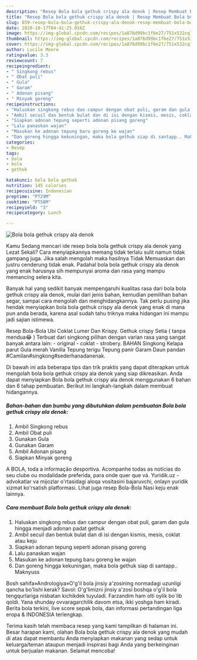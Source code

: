 ```yaml
---
description: "Resep Bola bola gethuk crispy ala denok | Resep Membuat Bola bola gethuk crispy ala denok Yang Sempurna"
title: "Resep Bola bola gethuk crispy ala denok | Resep Membuat Bola bola gethuk crispy ala denok Yang Sempurna"
slug: 659-resep-bola-bola-gethuk-crispy-ala-denok-resep-membuat-bola-bola-gethuk-crispy-ala-denok-yang-sempurna
date: 2020-10-17T04:41:25.016Z
image: https://img-global.cpcdn.com/recipes/1a876d99bc1f6e27/751x532cq70/bola-bola-gethuk-crispy-ala-denok-foto-resep-utama.jpg
thumbnail: https://img-global.cpcdn.com/recipes/1a876d99bc1f6e27/751x532cq70/bola-bola-gethuk-crispy-ala-denok-foto-resep-utama.jpg
cover: https://img-global.cpcdn.com/recipes/1a876d99bc1f6e27/751x532cq70/bola-bola-gethuk-crispy-ala-denok-foto-resep-utama.jpg
author: Lucile Moore
ratingvalue: 3.3
reviewcount: 7
recipeingredient:
- " Singkong rebus"
- " Obat puli"
- " Gula"
- " Garam"
- " Adonan pisang"
- " Minyak goreng"
recipeinstructions:
- "Haluskan singkong rebus dan campur dengan obat puli, garam dan gula hingga menjadi adonan padat gethuk"
- "Ambil secuil dan bentuk bulat dan di isi dengan kismis, mesis, coklat atau keju"
- "Siapkan adonan tepung seperti adonan pisang goreng"
- "Lalu panaskan wajan"
- "Masukan ke adonan tepung baru goreng ke wajan"
- "Dan goreng hingga kekuningan, maka bola gethuk siap di santapp.. Maknyuss"
categories:
- Resep
tags:
- bola
- bola
- gethuk

katakunci: bola bola gethuk 
nutrition: 145 calories
recipecuisine: Indonesian
preptime: "PT29M"
cooktime: "PT58M"
recipeyield: "3"
recipecategory: Lunch

---
```



![Bola bola gethuk crispy ala denok](https://img-global.cpcdn.com/recipes/1a876d99bc1f6e27/751x532cq70/bola-bola-gethuk-crispy-ala-denok-foto-resep-utama.jpg)

Kamu Sedang mencari ide resep bola bola gethuk crispy ala denok yang Lezat Sekali? Cara menyiapkannya memang tidak terlalu sulit namun tidak gampang juga. Jika salah mengolah maka hasilnya Tidak Memuaskan dan justru cenderung tidak enak. Padahal bola bola gethuk crispy ala denok yang enak harusnya sih mempunyai aroma dan rasa yang mampu memancing selera kita.

Banyak hal yang sedikit banyak mempengaruhi kualitas rasa dari bola bola gethuk crispy ala denok, mulai dari jenis bahan, kemudian pemilihan bahan segar, sampai cara mengolah dan menghidangkannya. Tak perlu pusing jika hendak menyiapkan bola bola gethuk crispy ala denok yang enak di mana pun anda berada, karena asal sudah tahu triknya maka hidangan ini mampu jadi sajian istimewa.

Resep Bola-Bola Ubi Coklat Lumer Dan Krispy. Gethuk crispy Setia ( tanpa mendua😂 ) Terbuat dari singkong pilihan dengan varian rasa yang sangat banyak antara lain: - original - coklat - strobery. BAHAN Singkong Kelapa parut Gula merah Vanilla Tepung terigu Tepung panir Garam Daun pandan #Camilan#singkong#sederhanadanenak.


Di bawah ini ada beberapa tips dan trik praktis yang dapat diterapkan untuk mengolah bola bola gethuk crispy ala denok yang siap dikreasikan. Anda dapat menyiapkan Bola bola gethuk crispy ala denok menggunakan 6 bahan dan 6 tahap pembuatan. Berikut ini langkah-langkah dalam membuat hidangannya.

<!--inarticleads1-->

##### Bahan-bahan dan bumbu yang dibutuhkan dalam pembuatan Bola bola gethuk crispy ala denok:

1. Ambil  Singkong rebus
1. Ambil  Obat puli
1. Gunakan  Gula
1. Gunakan  Garam
1. Ambil  Adonan pisang
1. Siapkan  Minyak goreng


A BOLA, toda a informação desportiva. Acompanhe todas as notícias do seu clube ou modalidade preferida, para onde quer que vá. Yuridik.uz - advokatlar va mijozlar o&#39;rtasidagi aloqa vositasini bajaruvchi, onlayn yuridik xizmat ko&#39;rsatish platformasi. Lihat juga resep Bola-Bola Nasi keju enak lainnya. 

<!--inarticleads2-->

##### Cara membuat Bola bola gethuk crispy ala denok:

1. Haluskan singkong rebus dan campur dengan obat puli, garam dan gula hingga menjadi adonan padat gethuk
1. Ambil secuil dan bentuk bulat dan di isi dengan kismis, mesis, coklat atau keju
1. Siapkan adonan tepung seperti adonan pisang goreng
1. Lalu panaskan wajan
1. Masukan ke adonan tepung baru goreng ke wajan
1. Dan goreng hingga kekuningan, maka bola gethuk siap di santapp.. Maknyuss


Bosh sahifa»Andrologiya»O&#39;g&#39;il bola jinsiy a&#39;zosining normadagi uzunligi qancha bo&#39;lishi kerak? Savol: O&#39;g&#39;limizni jinsiy a&#39;zosi boshqa o&#39;g&#39;il bola tengqurlariga nisbatan kichikdek tuyuladi. Farzandim ham olti oylik bo`lib qoldi. Yana shunday ovvaragarchilik davom etsa, ikki yoshga ham kiradi. Berita bola terkini, live score sepak bola, dan informasi pertandingan liga eropa &amp; INDONESIA terlengkap. 

Terima kasih telah membaca resep yang kami tampilkan di halaman ini. Besar harapan kami, olahan Bola bola gethuk crispy ala denok yang mudah di atas dapat membantu Anda menyiapkan makanan yang sedap untuk keluarga/teman ataupun menjadi inspirasi bagi Anda yang berkeinginan untuk berjualan makanan. Selamat mencoba!
